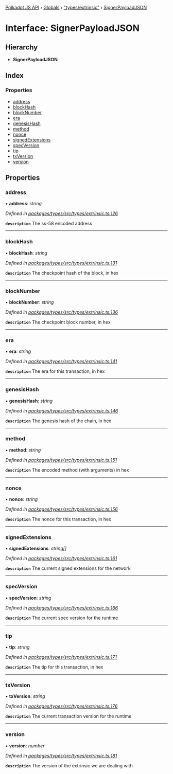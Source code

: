 [Polkadot JS API](../README.md) › [Globals](../globals.md) › ["types/extrinsic"](../modules/_types_extrinsic_.md) › [SignerPayloadJSON](_types_extrinsic_.signerpayloadjson.md)

# Interface: SignerPayloadJSON

## Hierarchy

* **SignerPayloadJSON**

## Index

### Properties

* [address](_types_extrinsic_.signerpayloadjson.md#address)
* [blockHash](_types_extrinsic_.signerpayloadjson.md#blockhash)
* [blockNumber](_types_extrinsic_.signerpayloadjson.md#blocknumber)
* [era](_types_extrinsic_.signerpayloadjson.md#era)
* [genesisHash](_types_extrinsic_.signerpayloadjson.md#genesishash)
* [method](_types_extrinsic_.signerpayloadjson.md#method)
* [nonce](_types_extrinsic_.signerpayloadjson.md#nonce)
* [signedExtensions](_types_extrinsic_.signerpayloadjson.md#signedextensions)
* [specVersion](_types_extrinsic_.signerpayloadjson.md#specversion)
* [tip](_types_extrinsic_.signerpayloadjson.md#tip)
* [txVersion](_types_extrinsic_.signerpayloadjson.md#txversion)
* [version](_types_extrinsic_.signerpayloadjson.md#version)

## Properties

###  address

• **address**: *string*

*Defined in [packages/types/src/types/extrinsic.ts:126](https://github.com/polkadot-js/api/blob/d1f8f8b5e8/packages/types/src/types/extrinsic.ts#L126)*

**`description`** The ss-58 encoded address

___

###  blockHash

• **blockHash**: *string*

*Defined in [packages/types/src/types/extrinsic.ts:131](https://github.com/polkadot-js/api/blob/d1f8f8b5e8/packages/types/src/types/extrinsic.ts#L131)*

**`description`** The checkpoint hash of the block, in hex

___

###  blockNumber

• **blockNumber**: *string*

*Defined in [packages/types/src/types/extrinsic.ts:136](https://github.com/polkadot-js/api/blob/d1f8f8b5e8/packages/types/src/types/extrinsic.ts#L136)*

**`description`** The checkpoint block number, in hex

___

###  era

• **era**: *string*

*Defined in [packages/types/src/types/extrinsic.ts:141](https://github.com/polkadot-js/api/blob/d1f8f8b5e8/packages/types/src/types/extrinsic.ts#L141)*

**`description`** The era for this transaction, in hex

___

###  genesisHash

• **genesisHash**: *string*

*Defined in [packages/types/src/types/extrinsic.ts:146](https://github.com/polkadot-js/api/blob/d1f8f8b5e8/packages/types/src/types/extrinsic.ts#L146)*

**`description`** The genesis hash of the chain, in hex

___

###  method

• **method**: *string*

*Defined in [packages/types/src/types/extrinsic.ts:151](https://github.com/polkadot-js/api/blob/d1f8f8b5e8/packages/types/src/types/extrinsic.ts#L151)*

**`description`** The encoded method (with arguments) in hex

___

###  nonce

• **nonce**: *string*

*Defined in [packages/types/src/types/extrinsic.ts:156](https://github.com/polkadot-js/api/blob/d1f8f8b5e8/packages/types/src/types/extrinsic.ts#L156)*

**`description`** The nonce for this transaction, in hex

___

###  signedExtensions

• **signedExtensions**: *string[]*

*Defined in [packages/types/src/types/extrinsic.ts:161](https://github.com/polkadot-js/api/blob/d1f8f8b5e8/packages/types/src/types/extrinsic.ts#L161)*

**`description`** The current signed extensions for the network

___

###  specVersion

• **specVersion**: *string*

*Defined in [packages/types/src/types/extrinsic.ts:166](https://github.com/polkadot-js/api/blob/d1f8f8b5e8/packages/types/src/types/extrinsic.ts#L166)*

**`description`** The current spec version for the runtime

___

###  tip

• **tip**: *string*

*Defined in [packages/types/src/types/extrinsic.ts:171](https://github.com/polkadot-js/api/blob/d1f8f8b5e8/packages/types/src/types/extrinsic.ts#L171)*

**`description`** The tip for this transaction, in hex

___

###  txVersion

• **txVersion**: *string*

*Defined in [packages/types/src/types/extrinsic.ts:176](https://github.com/polkadot-js/api/blob/d1f8f8b5e8/packages/types/src/types/extrinsic.ts#L176)*

**`description`** The current transaction version for the runtime

___

###  version

• **version**: *number*

*Defined in [packages/types/src/types/extrinsic.ts:181](https://github.com/polkadot-js/api/blob/d1f8f8b5e8/packages/types/src/types/extrinsic.ts#L181)*

**`description`** The version of the extrinsic we are dealing with
